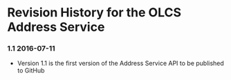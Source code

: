 # Revision History for the OLCS Address Service 

 

### 1.1 2016-07-11

 

- Version 1.1 is the first version of the Address Service API to be published to GitHub


